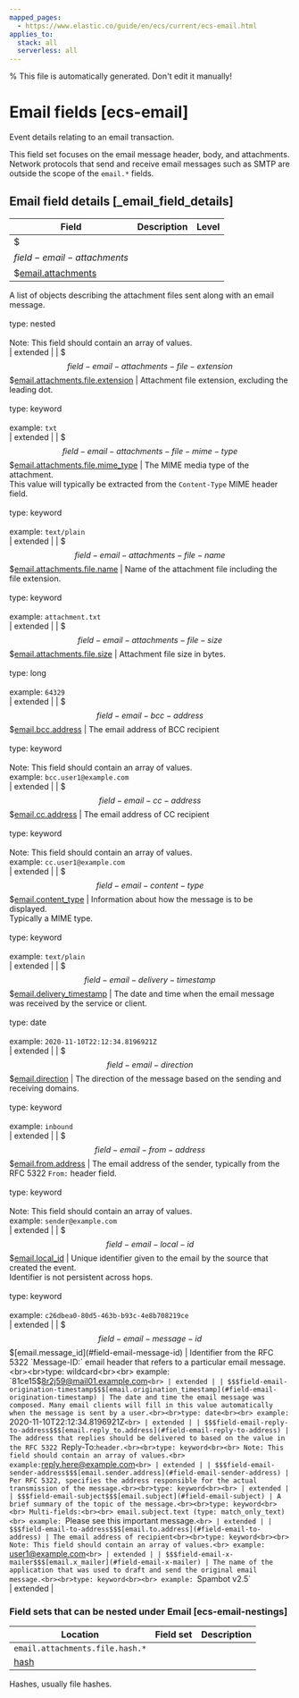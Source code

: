 ```yaml
---
mapped_pages:
  - https://www.elastic.co/guide/en/ecs/current/ecs-email.html
applies_to:
  stack: all
  serverless: all
---
```

% This file is automatically generated. Don't edit it manually!

# Email fields [ecs-email]

Event details relating to an email transaction.

This field set focuses on the email message header, body, and attachments. Network protocols that send and receive email messages such as SMTP are outside the scope of the `email.*` fields.

## Email field details [_email_field_details]

| Field | Description | Level |
| --- | --- | --- |
| $$$field-email-attachments$$$[email.attachments](#field-email-attachments) |
A list of objects describing the attachment files sent along with an email message.<br><br>type: nested<br><br>
Note: This field should contain an array of values.<br>
 | extended |
| $$$field-email-attachments-file-extension$$$[email.attachments.file.extension](#field-email-attachments-file-extension) |
Attachment file extension, excluding the leading dot.<br><br>type: keyword<br><br>
example: `txt`<br> | extended |
| $$$field-email-attachments-file-mime-type$$$[email.attachments.file.mime_type](#field-email-attachments-file-mime-type) |
The MIME media type of the attachment.<br>This value will typically be extracted from the `Content-Type` MIME header field.<br><br>type: keyword<br><br>
example: `text/plain`<br> | extended |
| $$$field-email-attachments-file-name$$$[email.attachments.file.name](#field-email-attachments-file-name) |
Name of the attachment file including the file extension.<br><br>type: keyword<br><br>
example: `attachment.txt`<br> | extended |
| $$$field-email-attachments-file-size$$$[email.attachments.file.size](#field-email-attachments-file-size) |
Attachment file size in bytes.<br><br>type: long<br><br>
example: `64329`<br> | extended |
| $$$field-email-bcc-address$$$[email.bcc.address](#field-email-bcc-address) |
The email address of BCC recipient<br><br>type: keyword<br><br>
Note: This field should contain an array of values.<br>
example: `bcc.user1@example.com`<br> | extended |
| $$$field-email-cc-address$$$[email.cc.address](#field-email-cc-address) |
The email address of CC recipient<br><br>type: keyword<br><br>
Note: This field should contain an array of values.<br>
example: `cc.user1@example.com`<br> | extended |
| $$$field-email-content-type$$$[email.content_type](#field-email-content-type) |
Information about how the message is to be displayed.<br>Typically a MIME type.<br><br>type: keyword<br><br>
example: `text/plain`<br> | extended |
| $$$field-email-delivery-timestamp$$$[email.delivery_timestamp](#field-email-delivery-timestamp) |
The date and time when the email message was received by the service or client.<br><br>type: date<br><br>
example: `2020-11-10T22:12:34.8196921Z`<br> | extended |
| $$$field-email-direction$$$[email.direction](#field-email-direction) |
The direction of the message based on the sending and receiving domains.<br><br>type: keyword<br><br>
example: `inbound`<br> | extended |
| $$$field-email-from-address$$$[email.from.address](#field-email-from-address) |
The email address of the sender, typically from the RFC 5322 `From:` header field.<br><br>type: keyword<br><br>
Note: This field should contain an array of values.<br>
example: `sender@example.com`<br> | extended |
| $$$field-email-local-id$$$[email.local_id](#field-email-local-id) |
Unique identifier given to the email by the source that created the event.<br>Identifier is not persistent across hops.<br><br>type: keyword<br><br>
example: `c26dbea0-80d5-463b-b93c-4e8b708219ce`<br> | extended |
| $$$field-email-message-id$$$[email.message_id](#field-email-message-id) |
Identifier from the RFC 5322 `Message-ID:` email header that refers to a particular email message.<br><br>type: wildcard<br><br>
example: `81ce15$8r2j59@mail01.example.com`<br> | extended |
| $$$field-email-origination-timestamp$$$[email.origination_timestamp](#field-email-origination-timestamp) |
The date and time the email message was composed. Many email clients will fill in this value automatically when the message is sent by a user.<br><br>type: date<br><br>
example: `2020-11-10T22:12:34.8196921Z`<br> | extended |
| $$$field-email-reply-to-address$$$[email.reply_to.address](#field-email-reply-to-address) |
The address that replies should be delivered to based on the value in the RFC 5322 `Reply-To:` header.<br><br>type: keyword<br><br>
Note: This field should contain an array of values.<br>
example: `reply.here@example.com`<br> | extended |
| $$$field-email-sender-address$$$[email.sender.address](#field-email-sender-address) |
Per RFC 5322, specifies the address responsible for the actual transmission of the message.<br><br>type: keyword<br><br>
 | extended |
| $$$field-email-subject$$$[email.subject](#field-email-subject) |
A brief summary of the topic of the message.<br><br>type: keyword<br><br>
Multi-fields:<br><br>
email.subject.text (type: match_only_text)<br>
example: `Please see this important message.`<br> | extended |
| $$$field-email-to-address$$$[email.to.address](#field-email-to-address) |
The email address of recipient<br><br>type: keyword<br><br>
Note: This field should contain an array of values.<br>
example: `user1@example.com`<br> | extended |
| $$$field-email-x-mailer$$$[email.x_mailer](#field-email-x-mailer) |
The name of the application that was used to draft and send the original email message.<br><br>type: keyword<br><br>
example: `Spambot v2.5`<br> | extended |


### Field sets that can be nested under Email [ecs-email-nestings]

| Location | Field set | Description |
|---|---|---|
| `email.attachments.file.hash.*` |
| [hash](/reference/ecs-hash.md) |

Hashes, usually file hashes.
